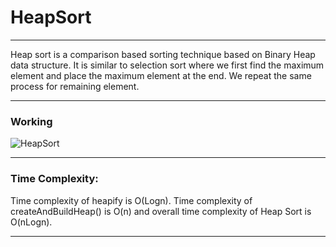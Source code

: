 # HeapSort
---------------------

Heap sort is a comparison based sorting technique based on Binary Heap data structure. It is similar to selection sort where we first find the maximum element and place the maximum element at the end. We repeat the same process for remaining element.

------------------------

### Working

![HeapSort](http://i.stack.imgur.com/rxRGq.png)

----------------------

### Time Complexity: 

Time complexity of heapify is O(Logn). Time complexity of createAndBuildHeap() is O(n) and overall time complexity of Heap Sort is O(nLogn).


----------------------
